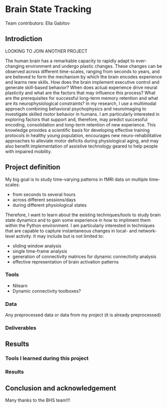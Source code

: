 
# Brain State Tracking 

Team contributors: Ella Gabitov

## Introdiction

LOOKING TO JOIN ANOTHER PROJECT

The human brain has a remarkable capacity to rapidly adapt to ever-changing environment and undergo plastic changes. These changes can be observed across different time-scales, ranging from seconds to years, and are believed to form the mechanism by which the brain encodes experience and learns new skills. How does the brain implement executive control and generate skill-based behavior? When does actual experience drive neural plasticity and what are the factors that may influence this process? What are the prerequisites for successful long-term memory retention and what are its neurophysiological constraints?
In my research, I use a multimodal approach combining behavioral psychophysics and neuroimaging to investigate skilled motor behavior in humans. I am particularly interested in exploring factors that support and, therefore, may predict successful encoding, consolidation and long-term retention of new experience. This knowledge provides a scientific basis for developing effective training protocols in healthy young population, encourages new neuro-rehabilitative approaches to alleviate motor deficits during physiological aging, and may also benefit implementation of assistive technology geared to help people with impaired mobility.

## Project definition
My big goal is to study time-varying patterns in fMRI data on multiple time-scales:
 - from seconds to several hours
 - across different sessions/days
 - during different physiological states
 
Therefore, I want to learn about the existing techniques/tools to study brain state dynamics and to gain some experience in how to impliment them within the Python environment.
I am particularly interested in techniques that are capable to capture instantaneous changes in local- and network-level activity.
It may include but is not limited to:
 - sliding window analysis
 - single time-frame analysis
 - generation of connectivity matrices for dynamic connectivity analysis
 - effective representation of brain activation patterns
 
### Tools 
 - Nilearn
 - Dynamic connectivity toolboxes?

### Data 
Any preprocessed data or data from my project (it is already preprocessed)

### Deliverables

## Results 

### Tools I learned during this project

### Results 

## Conclusion and acknowledgement

Many thanks to the BHS team!!!
